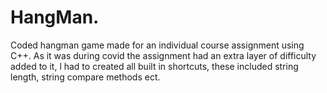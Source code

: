 # HangMan.
Coded hangman game made for an individual course assignment using C++.
As it was during covid the assignment had an extra layer of difficulty added to it,
l had to created all built in shortcuts, these included string length, string compare methods ect.
